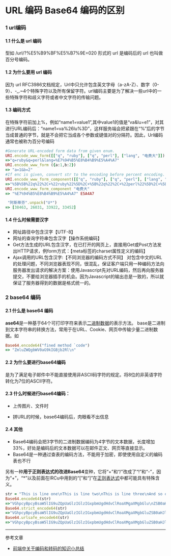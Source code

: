 # URL 编码 Base64 编码的区别

### 1 url编码

#### 1.1 什么是 url 编码

型如 /url/?%E5%B9%BF%E5%B7%9E=020 形式的 url 是编码后的 url 也叫做百分号编码。

#### 1.2 为什么要用 url 编码

因为 url RFC3986文档规定，Url中只允许包含英文字母（a-zA-Z）、数字（0-9）、-_.~4个特殊字符以及所有保留字符。url编码主要是为了解决一些url中的一些特殊字符和歧义字符或者中文字符的传输问题。

#### 1.3 编码方式

在特殊字符前加上%，例如“name1=value1”,其中value1的值是“va&lu=e1”，对其进行URL编码后：“name1=va%26lu%3D”，这样服务端会把紧跟在“%”后的字节当成普通的字节，就是不会把它当成各个参数或键值对的分隔符。因此，Url编码通常也被称为百分号编码

```ruby
#Generate URL-encoded form data from given enum.
URI.encode_www_form([["q", "ruby"], ["q", "perl"], ["lang", "电费大"]])
=>"q=ruby&q=perl&lang=%E7%94%B5%E8%B4%B9%E5%A4%A7"
URI.encode_www_form ({a:1,b:2})
=> "a=1&b=2"
#If enc is given, convert str to the encoding before percent encoding.
URI.encode_www_form_component([["q", "ruby"], ["q", "perl"], ["lang", "电费大"]])
=>"%5B%5B%22q%22%2C+%22ruby%22%5D%2C+%5B%22q%22%2C+%22perl%22%5D%2C+%5B%22lang%22%2C+%22%E7%94%B5%E8%B4%B9%E5%A4%A7%22%5D%5D"
URI.encode_www_form_component "电费大"
=> "%E7%94%B5%E8%B4%B9%E5%A4%A7" E5A4A7

 "阿斯蒂芬".unpack("U*")
=> [38463, 26031, 33922, 33452]
```

#### 1.4 什么时候需要汉字

- 网址路径中包含汉字【UTF-8】
- 网址的查询字符串包含汉字【操作系统编码】
- Get方法生成的URL包含汉字，在已打开的网页上，直接用Get或Post方法发出HTTP请求，例form方式：【meta标签的charset属性定义的编码】
- Ajax调用的URL包含汉字:【不同浏览器的编码方式不同】
  对包含中文的URL的处理问题，不同浏览器表现不同，很混乱，保证客户端只用一种编码方法向服务器发出请求的解决方案：使用Javascript先对URL编码，然后再向服务器提交，不要给浏览器插手的机会。因为Javascript的输出总是一致的，所以就保证了服务器得到的数据是格式统一的。

### 2 base64 编码

#### 2.1 什么是 base64 编码

**ase64**是一种基于64个可打印字符来表示[二进制数据](https://zh.wikipedia.org/wiki/%E4%BA%8C%E8%BF%9B%E5%88%B6)的表示方法。 base是二进制到文本字符串的转换方法，常用于在URL、Cookie、网页中传输少量二进制数据。如 

```ruby
Base64.encode64("fined method `code")
=> "ZmluZWQgbWV0aG9kIGBjb2Rl\n"
```

#### 2.2 为什么要进行base64编码

是为了满足电子邮件中不能直接使用非ASCII码字符的规定。将8位的非英语字符转化为7位的ASCII字符。

#### 2.3 什么时候进行base64编码：

- 上传图片、文件时

- 拼URL的时候，base64编码后，肉眼看不出信息

#### 2.4 其他


- Base64编码会把3字节的二进制数据编码为4字节的文本数据，长度增加33%，好处是编码后的文本数据可以在邮件正文、网页等直接显示。
- Base64是一种通过查表的编码方法，不能用于加密，即使使用自定义的编码表也不行

另有一种**用于正则表达式的改进Base64**变种，它将“+”和“/”改成了“!”和“-”，因为“+”，“*”以及前面在IRCu中用到的“[”和“]”在[正则表达式](https://zh.wikipedia.org/wiki/%E6%AD%A3%E5%88%99%E8%A1%A8%E8%BE%BE%E5%BC%8F)中都可能具有特殊含义。

```ruby
str = "This is line one\nThis is line two\nThis is line three\nAnd so on..."
Base64.encode64(str)
=>"VGhpcyBpcyBsaW5lIG9uZQpUaGlzIGlzIGxpbmUgdHdvClRoaXMgaXMgbGlu\nZSB0aHJlZQpBbmQgc28gb24uLi4=\n"
Base64.strict_encode64(str)
=>"VGhpcyBpcyBsaW5lIG9uZQpUaGlzIGlzIGxpbmUgdHdvClRoaXMgaXMgbGluZSB0aHJlZQpBbmQgc28gb24uLi4="
Base64.urlsafe_encode64(str)
=>"VGhpcyBpcyBsaW5lIG9uZQpUaGlzIGlzIGxpbmUgdHdvClRoaXMgaXMgbGluZSB0aHJlZQpBbmQgc28gb24uLi4="
```



------

参考文章

- [前端中关于编码和转码的知识小总结](http://supermaryy.com/2016/10/30/knowledge-about-encoding-and-transcoding/)

